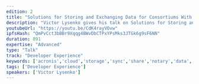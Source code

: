```yaml
---
edition: 2
title: "Solutions for Storing and Exchanging Data for Consortiums With Real Use Cases"
description: "Victor Lysenko gives his talk on Solutions for Storing and Exchanging Data for Consortiums With Real Use Cases."
youtubeUrl: "https://youtu.be/CdK4rayVOvw"
ipfsHash: "QmPvCct3bBBr9Xqqg4BWvDbCTPxYPsMks3JTGk6g9sF6NN"
duration: 891
expertise: "Advanced"
type: "Talk"
track: "Developer Experience"
keywords: ['acronis','cloud','storage','sync','share','notary','data','certificate','authority','pow','architecture','banks','healthcare','advertising','trust','consultants']
tags: ['Developer Experience']
speakers: ['Victor Lysenko']
---
```


